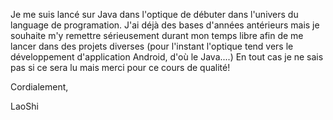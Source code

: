 Je me suis lancé sur Java dans l'optique de débuter dans l'univers du language de programation.
J'ai déjà des bases d'années antérieurs mais je souhaite m'y remettre sérieusement durant mon temps libre afin de me lancer dans des projets diverses (pour l'instant l'optique tend vers le développement d'application Android, d'où le Java....)
En tout cas je ne sais pas si ce sera lu mais merci pour ce cours de qualité!

Cordialement,

LaoShi
